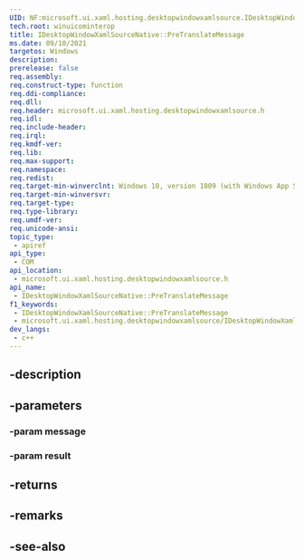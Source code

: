 ```yaml
---
UID: NF:microsoft.ui.xaml.hosting.desktopwindowxamlsource.IDesktopWindowXamlSourceNative.PreTranslateMessage
tech.root: winuicominterop
title: IDesktopWindowXamlSourceNative::PreTranslateMessage
ms.date: 09/10/2021
targetos: Windows
description: 
prerelease: false
req.assembly: 
req.construct-type: function
req.ddi-compliance: 
req.dll: 
req.header: microsoft.ui.xaml.hosting.desktopwindowxamlsource.h
req.idl: 
req.include-header: 
req.irql: 
req.kmdf-ver: 
req.lib: 
req.max-support: 
req.namespace: 
req.redist: 
req.target-min-winverclnt: Windows 10, version 1809 (with Windows App SDK 0.5 or later)
req.target-min-winversvr: 
req.target-type: 
req.type-library: 
req.umdf-ver: 
req.unicode-ansi: 
topic_type:
 - apiref
api_type:
 - COM
api_location:
 - microsoft.ui.xaml.hosting.desktopwindowxamlsource.h
api_name:
 - IDesktopWindowXamlSourceNative::PreTranslateMessage
f1_keywords:
 - IDesktopWindowXamlSourceNative::PreTranslateMessage
 - microsoft.ui.xaml.hosting.desktopwindowxamlsource/IDesktopWindowXamlSourceNative::PreTranslateMessage
dev_langs:
 - c++
---
```


## -description

## -parameters

### -param message

### -param result

## -returns

## -remarks

## -see-also

